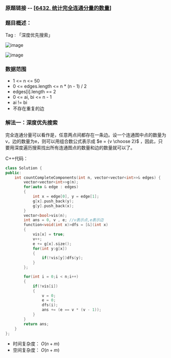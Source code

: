 ### 原题链接 -- [[6432. 统计完全连通分量的数量](https://leetcode.cn/problems/count-the-number-of-complete-components/)]

### 题目概述：
Tag : 「深度优先搜索」

![image](https://github.com/na2co3hk/Alogrithm/assets/99656524/5647914f-9dc7-44c6-8501-937e6481338f)

![image](https://github.com/na2co3hk/Alogrithm/assets/99656524/35944724-47c0-4fcb-a89c-eaa34ad26640)

### 数据范围
* 1 <= n <= 50
* 0 <= edges.length <= n * (n - 1) / 2
* edges[i].length == 2
* 0 <= ai, bi <= n - 1
* ai != bi
* 不存在重复的边

### 解法一：深度优先搜索
完全连通分量可以看作是，任意两点间都存在一条边。设一个连通图中点的数量为v，边的数量为e，则可以用组合数公式表示成 $e = {v \choose 2}$ ，因此，只要用深度遍历搜索找出所有连通图点的数量和边的数量就可以了。

C++代码：
```cpp
class Solution {
public:
    int countCompleteComponents(int n, vector<vector<int>>& edges) {
        vector<vector<int>>g(n);
        for(auto & edge : edges)
        {
            int x = edge[0], y = edge[1];
            g[x].push_back(y);
            g[y].push_back(x);
        }
        vector<bool>vis(n);
        int ans = 0, v , e; //v表示点,e表示边
        function<void(int x)>dfs = [&](int x)
        {
            vis[x] = true;
            v++;
            e += g[x].size();
            for(int y:g[x])
            {
                if(!vis[y])dfs(y);
            }
        };

        for(int i = 0;i < n;i++)
        {
            if(!vis[i])
            {
                v = 0;
                e = 0;
                dfs(i);
                ans += (e == v * (v - 1));
            }
        }
        return ans;
    }
};
```
* 时间复杂度： $O(n + m)$ 
* 空间复杂度： $O(n + m)$



